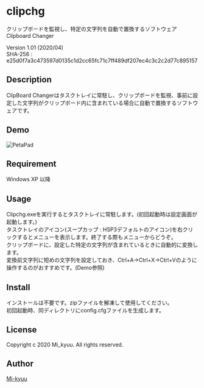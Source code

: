 # clipchg
クリップボードを監視し、特定の文字列を自動で置換するソフトウェアClipboard Changer

Version 1.01 (2020/04)   
SHA-256 : e25d0f7a3c473597d0135c1d2cc65fc71c7ff489df207ec4c3c2c2d77c895157

## Description
ClipBoard Changerはタスクトレイに常駐し、クリップボードを監視、事前に設定した文字列がクリップボード内に含まれている場合に自動で置換するソフトウェアです。

## Demo
![PetaPad](https://i.imgur.com/WvfE2Mq.gif)

## Requirement
Windows XP 以降  

## Usage
Clipchg.exeを実行するとタスクトレイに常駐します。(初回起動時は設定画面が起動します。)  
タスクトレイのアイコン(スープカップ : HSP3デフォルトのアイコン)を右クリックするとメニューを表示します。終了する際もメニューからどうぞ。  
クリップボードに、設定した特定の文字列が含まれているときに自動的に変換します。  
変換前文字列に短めの文字列を設定しておき、Ctrl+A→Ctrl+X→Ctrl+Vのように操作するのがおすすめです。(Demo参照)  

## Install
インストールは不要です。zipファイルを解凍して使用してください。  
初回起動時、同ディレクトリにconfig.cfgファイルを生成します。

## License
Copyright c 2020 Mi_kyuu. All rights reserved.

## Author

[Mi-kyuu](https://github.com/Mi-kyuu)

